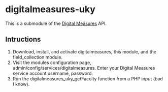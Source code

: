 # digitalmeasures-uky

This is a submodule of the [Digital Measures](https://www.drupal.org/project/digitalmeasures) API.

## Intructions

1. Download, install, and activate digitalmeasures, this module, and the field_collection module.
2. Visit the modules configuration page, admin/config/services/digitalmeasures. Enter your Digital Measures service account username, password.
3. Run the digitalmeasures_uky_getFaculty function from a PHP input (bad I know).

